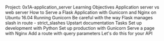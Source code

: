 Project: 0x1A-application_server
Learning Objectives
Application server vs web server
How to Serve a Flask Application with Gunicorn and Nginx on Ubuntu 16.04
Running Gunicorn
Be careful with the way Flask manages slash in route - strict_slashes
Upstart documentation
Tasks
Set up development with Python
Set up production with Gunicorn
Serve a page with Nginx
Add a route with query parameters
Let's do this for your API

